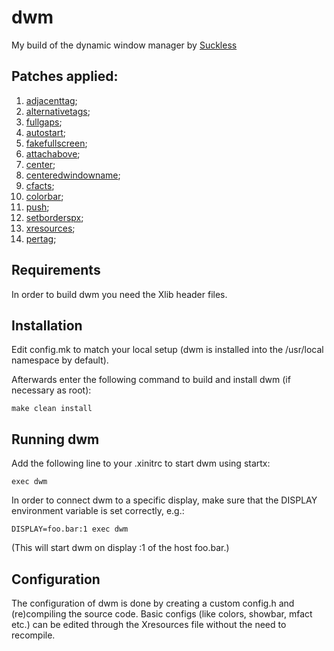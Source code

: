 # dwm
My build of the dynamic window manager by [Suckless](https://suckless.org)

## Patches applied:
1. [adjacenttag](https://dwm.suckless.org/patches/adjacenttag);
2. [alternativetags](https://dwm.suckless.org/patches/alternativetags);
3. [fullgaps](https://dwm.suckless.org/patches/uselessgap);
4. [autostart](https://dwm.suckless.org/patches/autostart);
5. [fakefullscreen](https://dwm.suckless.org/patches/fakefullscreen);
6. [attachabove](https://dwm.suckless.org/patches/attachabove);
7. [center](https://dwm.suckless,org/patches/center);
8. [centeredwindowname](https://dwm.suckless.org/patches/centeredwindowname);
9. [cfacts](https://dwm.suckless.org/patches/cafcts);
10. [colorbar](https://dwm.suckless.org/patches/colorbar);
11. [push](https://dwm.suckless.org/patches/push);
12. [setborderspx](https://dwm.suckless,org/patches/setborderspx);
13. [xresources](https://dwm.suckless.org/patches/xresources);
14. [pertag](https://dwm.suckless.org/patches/pertag);

## Requirements
In order to build dwm you need the Xlib header files.


## Installation
Edit config.mk to match your local setup (dwm is installed into
the /usr/local namespace by default).

Afterwards enter the following command to build and install dwm (if
necessary as root):

    make clean install


## Running dwm
Add the following line to your .xinitrc to start dwm using startx:

    exec dwm

In order to connect dwm to a specific display, make sure that
the DISPLAY environment variable is set correctly, e.g.:

    DISPLAY=foo.bar:1 exec dwm

(This will start dwm on display :1 of the host foo.bar.)

## Configuration
The configuration of dwm is done by creating a custom config.h
and (re)compiling the source code.
Basic configs (like colors, showbar, mfact etc.) can be edited through the Xresources file without the need to recompile.
